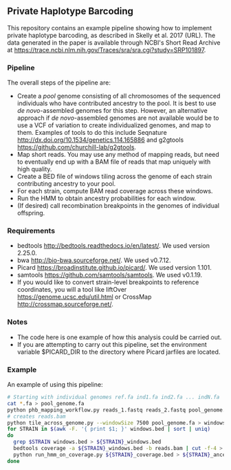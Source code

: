 ## Private Haplotype Barcoding

This repository contains an example pipeline showing how to
implement private haplotype barcoding, as described in
Skelly et al. 2017 (URL).
The data generated in the paper is available through NCBI's
Short Read Archive at
https://trace.ncbi.nlm.nih.gov/Traces/sra/sra.cgi?study=SRP101897.

### Pipeline

The overall steps of the pipeline are:

* Create a *pool* genome consisting of all chromosomes of the
 sequenced individuals who have contributed ancestry to the pool.
 It is best to use *de novo*-assembled genomes for this step.
 However, an alternative approach if *de novo*-assembled genomes
 are not available would be to use a VCF of variation to create
 individualized genomes, and map to them. Examples of tools to do
 this include Seqnature http://dx.doi.org/10.1534/genetics.114.165886
 and g2gtools https://github.com/churchill-lab/g2gtools.
* Map short reads. You may use any method of mapping reads, but need to
 eventually end up with a BAM file of reads that map uniquely with high
 quality.
* Create a BED file of windows tiling across the genome of each
 strain contributing ancestry to your pool.
* For each strain, compute BAM read coverage across these windows.
* Run the HMM to obtain ancestry probabilities for each window.
* (If desired) call recombination breakpoints in the genomes of individual
 offspring.

### Requirements

* bedtools http://bedtools.readthedocs.io/en/latest/. We used version 2.25.0.
* bwa http://bio-bwa.sourceforge.net/. We used v0.7.12.
* Picard https://broadinstitute.github.io/picard/. We used version 1.101.
* samtools https://github.com/samtools/samtools. We used v0.1.19.
* If you would like to convert strain-level breakpoints to reference
 coordinates, you will a tool like liftOver https://genome.ucsc.edu/util.html
 or CrossMap http://crossmap.sourceforge.net/.

### Notes

* The code here is one example of how this analysis could be carried
 out.
* If you are attempting to carry out this pipeline, set the environment
 variable $PICARD_DIR to the directory where Picard jarfiles are located.

### Example

An example of using this pipeline:

```bash
# Starting with individual genomes ref.fa ind1.fa ind2.fa ... indN.fa
cat *.fa > pool_genome.fa
python phb_mapping_workflow.py reads_1.fastq reads_2.fastq pool_genome.fa
# creates reads.bam
python tile_across_genome.py --windowSize 7500 pool_genome.fa > windows.bed
for STRAIN in $(awk -F. '{ print $1; }' windows.bed | sort | uniq)
do
  grep $STRAIN windows.bed > ${STRAIN}_windows.bed
  bedtools coverage -a ${STRAIN}_windows.bed -b reads.bam | cut -f-4 > ${STRAIN}_coverage.bed
  python run_hmm_on_coverage.py ${STRAIN}_coverage.bed > ${STRAIN}_ancestry_probs.bed
done
```
